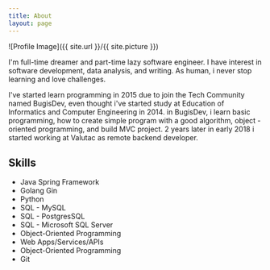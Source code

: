 ```yaml
---
title: About
layout: page
---
```

![Profile Image]({{ site.url }}/{{ site.picture }})

<p>I'm full-time dreamer and part-time lazy software engineer. I have interest in software development, data analysis, and writing.  As human, i never stop learning and love challenges.</p>

<p>I've started learn programming in 2015 due to join the Tech Community named BugisDev, even thought i've started study at Education of Informatics and Computer Engineering  in 2014. in BugisDev, i learn basic programming, how to create simple program with a good algorithm, object - oriented programming, and build MVC project.  2 years later in early 2018 i started working at Valutac as remote backend developer.</p>

<h2>Skills</h2>

<ul class="skill-list">
	<li>Java Spring Framework</li>
	<li>Golang Gin</li>
	<li>Python</li>
	<li>SQL - MySQL</li>
	<li>SQL - PostgresSQL</li>
	<li>SQL - Microsoft SQL Server</li>
	<li>Object-Oriented Programming</li>
	<li>Web Apps/Services/APIs</li>
	<li>Object-Oriented Programming</li>
	<li>Git</li>
</ul>
